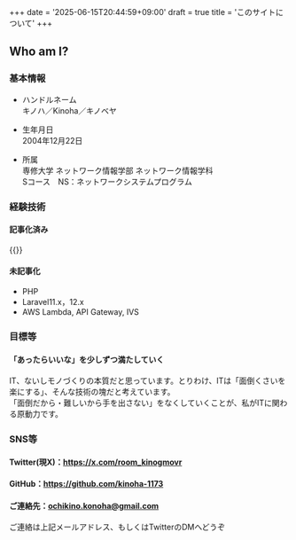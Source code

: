 +++
date = '2025-06-15T20:44:59+09:00'
draft = true
title = 'このサイトについて'
+++
## Who am I?
### 基本情報
- ハンドルネーム  
キノハ／Kinoha／キノベヤ

- 生年月日  
2004年12月22日

- 所属  
専修大学 ネットワーク情報学部 ネットワーク情報学科  
Sコース　NS：ネットワークシステムプログラム

### 経験技術
#### 記事化済み
{{<architects>}}

#### 未記事化
- PHP
- Laravel11.x，12.x
- AWS Lambda, API Gateway, IVS

### 目標等
#### 「あったらいいな」を少しずつ満たしていく  
IT、ないしモノづくりの本質だと思っています。とりわけ、ITは「面倒くさいを楽にする」、そんな技術の塊だと考えています。  
「面倒だから・難しいから手を出さない」をなくしていくことが、私がITに関わる原動力です。

### SNS等
#### Twitter(現X)：https://x.com/room_kinogmovr
#### GitHub：https://github.com/kinoha-1173
#### ご連絡先：ochikino.konoha@gmail.com  
ご連絡は上記メールアドレス、もしくはTwitterのDMへどうぞ